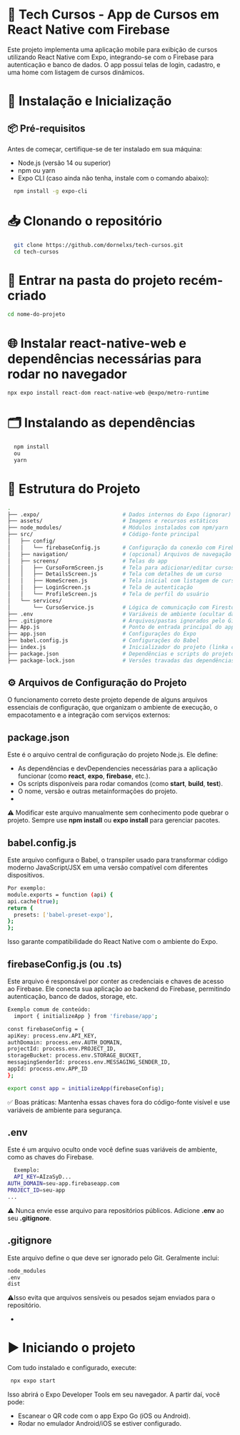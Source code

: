 # 📱 Tech Cursos - App de Cursos em React Native com Firebase
Este projeto implementa uma aplicação mobile para exibição de cursos utilizando React Native com Expo, integrando-se com o Firebase para autenticação e banco de dados. O app possui telas de login, cadastro, e uma home com listagem de cursos dinâmicos.

# 🚀 Instalação e Inicialização
## 📦 Pré-requisitos
Antes de começar, certifique-se de ter instalado em sua máquina:

  - Node.js (versão 14 ou superior)
  - npm ou yarn
  - Expo CLI (caso ainda não tenha, instale com o comando abaixo):
  ```bash
    npm install -g expo-cli
  ````
# 📥 Clonando o repositório
  ```bash
    git clone https://github.com/dornelxs/tech-cursos.git
    cd tech-cursos
  ````

# 📁 Entrar na pasta do projeto recém-criado
  ```bash
  cd nome-do-projeto
  ````
# 🌐 Instalar **react-native-web** e dependências necessárias para rodar no navegador
  ```bash
npx expo install react-dom react-native-web @expo/metro-runtime

````

# 🗂️ Instalando as dependências
  ```bash
    npm install
    ou
    yarn
  ````

# 📂 Estrutura do Projeto
```bash
.
├── .expo/                          # Dados internos do Expo (ignorar)
├── assets/                         # Imagens e recursos estáticos
├── node_modules/                   # Módulos instalados com npm/yarn
├── src/                            # Código-fonte principal
│   ├── config/
│   │   └── firebaseConfig.js       # Configuração da conexão com Firebase
│   ├── navigation/                 # (opcional) Arquivos de navegação
│   ├── screens/                    # Telas do app
│   │   ├── CursoFormScreen.js      # Tela para adicionar/editar cursos
│   │   ├── DetailsScreen.js        # Tela com detalhes de um curso
│   │   ├── HomeScreen.js           # Tela inicial com listagem de cursos
│   │   ├── LoginScreen.js          # Tela de autenticação
│   │   └── ProfileScreen.js        # Tela de perfil do usuário
│   └── services/
│       └── CursoService.js         # Lógica de comunicação com Firestore
├── .env                            # Variáveis de ambiente (ocultar dados sensíveis)
├── .gitignore                      # Arquivos/pastas ignorados pelo Git
├── App.js                          # Ponto de entrada principal do app
├── app.json                        # Configurações do Expo
├── babel.config.js                 # Configurações do Babel
├── index.js                        # Inicializador do projeto (linka com App.js)
├── package.json                    # Dependências e scripts do projeto
├── package-lock.json               # Versões travadas das dependências

````
## ⚙️ Arquivos de Configuração do Projeto
O funcionamento correto deste projeto depende de alguns arquivos essenciais de configuração, que organizam o ambiente de execução, o empacotamento e a integração com serviços externos:

**package.json**
-
Este é o arquivo central de configuração do projeto Node.js. Ele define:
  - As dependências e devDependencies necessárias para a aplicação funcionar (como **react**, **expo**, **firebase**, etc.).
  - Os scripts disponíveis para rodar comandos (como **start**, **build**, **test**).
  - O nome, versão e outras metainformações do projeto.
-
⚠️ Modificar este arquivo manualmente sem conhecimento pode quebrar o projeto. Sempre use **npm install** ou **expo install** para gerenciar pacotes.

**babel.config.js**
-
Este arquivo configura o Babel, o transpiler usado para transformar código moderno JavaScript/JSX em uma versão compatível com diferentes dispositivos.
  ```bash
  Por exemplo:
  module.exports = function (api) {
  api.cache(true);
  return {
    presets: ['babel-preset-expo'],
  };
};
  ````
Isso garante compatibilidade do React Native com o ambiente do Expo.

**firebaseConfig.js** (ou **.ts**)
-
Este arquivo é responsável por conter as credenciais e chaves de acesso ao Firebase. Ele conecta sua aplicação ao backend do Firebase, permitindo autenticação, banco de dados, storage, etc.
  ```bash
Exemplo comum de conteúdo:
    import { initializeApp } from 'firebase/app';

const firebaseConfig = {
  apiKey: process.env.API_KEY,
  authDomain: process.env.AUTH_DOMAIN,
  projectId: process.env.PROJECT_ID,
  storageBucket: process.env.STORAGE_BUCKET,
  messagingSenderId: process.env.MESSAGING_SENDER_ID,
  appId: process.env.APP_ID
};

export const app = initializeApp(firebaseConfig);
  ````
✅ Boas práticas: Mantenha essas chaves fora do código-fonte visível e use variáveis de ambiente para segurança.

**.env**
-
Este é um arquivo oculto onde você define suas variáveis de ambiente, como as chaves do Firebase.
  ```bash
    Exemplo:
    API_KEY=AIzaSyD...
AUTH_DOMAIN=seu-app.firebaseapp.com
PROJECT_ID=seu-app
...
  ````
⚠️ Nunca envie esse arquivo para repositórios públicos. Adicione **.env** ao seu **.gitignore**.

**.gitignore**
-
Este arquivo define o que deve ser ignorado pelo Git. Geralmente inclui:
```bash
node_modules
.env
dist
````
⚠️Isso evita que arquivos sensíveis ou pesados sejam enviados para o repositório.

-
# ▶️ Iniciando o projeto
Com tudo instalado e configurado, execute:
```bash
 npx expo start
````
Isso abrirá o Expo Developer Tools em seu navegador. A partir daí, você pode:
 - Escanear o QR code com o app Expo Go (iOS ou Android).
 - Rodar no emulador Android/iOS se estiver configurado.


